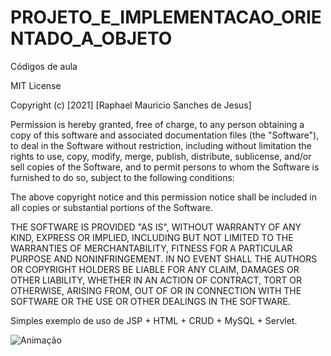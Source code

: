 # PROJETO_E_IMPLEMENTACAO_ORIENTADO_A_OBJETO
Códigos de aula

MIT License

Copyright (c) [2021] [Raphael Mauricio Sanches de Jesus]

Permission is hereby granted, free of charge, to any person obtaining a copy
of this software and associated documentation files (the "Software"), to deal
in the Software without restriction, including without limitation the rights
to use, copy, modify, merge, publish, distribute, sublicense, and/or sell
copies of the Software, and to permit persons to whom the Software is
furnished to do so, subject to the following conditions:

The above copyright notice and this permission notice shall be included in all
copies or substantial portions of the Software.

THE SOFTWARE IS PROVIDED "AS IS", WITHOUT WARRANTY OF ANY KIND, EXPRESS OR
IMPLIED, INCLUDING BUT NOT LIMITED TO THE WARRANTIES OF MERCHANTABILITY,
FITNESS FOR A PARTICULAR PURPOSE AND NONINFRINGEMENT. IN NO EVENT SHALL THE
AUTHORS OR COPYRIGHT HOLDERS BE LIABLE FOR ANY CLAIM, DAMAGES OR OTHER
LIABILITY, WHETHER IN AN ACTION OF CONTRACT, TORT OR OTHERWISE, ARISING FROM,
OUT OF OR IN CONNECTION WITH THE SOFTWARE OR THE USE OR OTHER DEALINGS IN THE
SOFTWARE.

Simples exemplo de uso de JSP + HTML + CRUD + MySQL + Servlet.

![Animação](https://user-images.githubusercontent.com/95256788/144121303-d00c4920-c01b-4a82-8483-cbe1e85a9d9f.gif)

